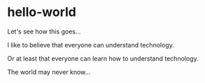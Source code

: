 # hello-world
Let's see how this goes...

I like to believe that everyone can understand technology.

Or at least that everyone can learn how to understand technology.

The world may never know...
